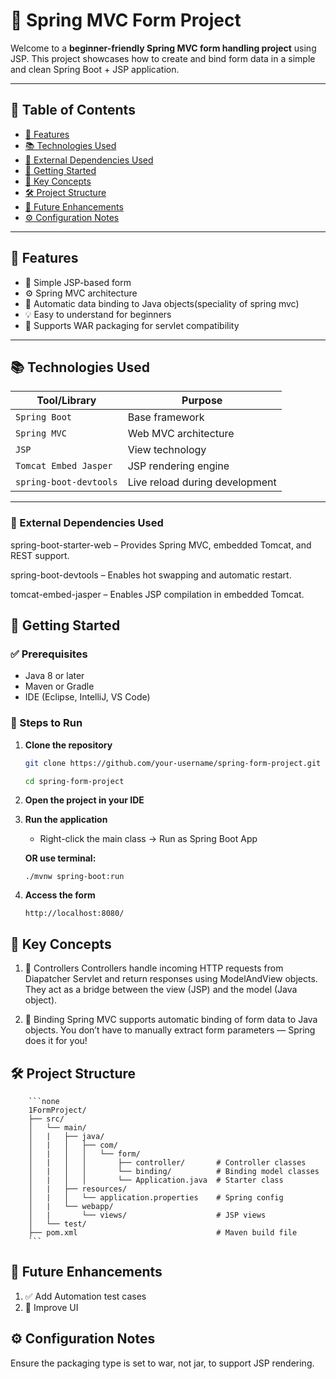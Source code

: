 # 🌿 Spring MVC Form Project

Welcome to a **beginner-friendly Spring MVC form handling project** using JSP. This project showcases how to create and bind form data in a simple and clean Spring Boot + JSP application.

---

## 📘 Table of Contents

- [🌟 Features](#-features)
- [📚 Technologies Used](#-technologies-used)
- [🔌 External Dependencies Used](#-external-dependencies-used)
- [🚀 Getting Started](#-getting-started)
- [🧠 Key Concepts](#-key-concepts)
- [🛠 Project Structure](#-project-structure)
- [🎯 Future Enhancements](#-future-enhancements)
- [⚙️ Configuration Notes](#-configuration-notes)

---

## 🌟 Features

- 📄 Simple JSP-based form
- ⚙️ Spring MVC architecture
- 🔗 Automatic data binding to Java objects(speciality of spring mvc)
- 💡 Easy to understand for beginners
- 🔁 Supports WAR packaging for servlet compatibility

---

## 📚 Technologies Used

| Tool/Library           | Purpose                        |
| ---------------------- | ------------------------------ |
| `Spring Boot`          | Base framework                 |
| `Spring MVC`           | Web MVC architecture           |
| `JSP`                  | View technology                |
| `Tomcat Embed Jasper`  | JSP rendering engine           |
| `spring-boot-devtools` | Live reload during development |

---

### 🔌 External Dependencies Used

spring-boot-starter-web – Provides Spring MVC, embedded Tomcat, and REST support.

spring-boot-devtools – Enables hot swapping and automatic restart.

tomcat-embed-jasper – Enables JSP compilation in embedded Tomcat.

## 🚀 Getting Started

### ✅ Prerequisites

- Java 8 or later
- Maven or Gradle
- IDE (Eclipse, IntelliJ, VS Code)

### 🔧 Steps to Run

1. **Clone the repository**

   ```bash
   git clone https://github.com/your-username/spring-form-project.git

   cd spring-form-project
   ```

2. **Open the project in your IDE**

3. **Run the application**

   - Right-click the main class → Run as Spring Boot App

   **OR use terminal:**

   ```
   ./mvnw spring-boot:run

   ```

4. **Access the form**

   ```
   http://localhost:8080/
   ```

## 🧠 Key Concepts

1. 🔁 Controllers
   Controllers handle incoming HTTP requests from Diapatcher Servlet and return responses using ModelAndView objects. They act as a bridge between the view (JSP) and the model (Java object).

2. 🔗 Binding
   Spring MVC supports automatic binding of form data to Java objects. You don’t have to manually extract form parameters — Spring does it for you!

## 🛠 Project Structure

        ```none
        1FormProject/
        ├── src/
        │   └── main/
        │   |   ├── java/
        │   |   │   ├── com/
        │   |   │   │   └── form/
        │   |   │   │       ├── controller/       # Controller classes
        │   |   │   │       └── binding/          # Binding model classes
        │   |   │   │       └── Application.java  # Starter class
        │   |   ├── resources/
        │   |   │   └── application.properties    # Spring config
        │   |   └── webapp/
        │   |       └── views/                    # JSP views
        │   └── test/
        ├── pom.xml                               # Maven build file
        ```

## 🎯 Future Enhancements

1. ✅ Add Automation test cases
2. 🎨 Improve UI

## ⚙️ Configuration Notes

Ensure the packaging type is set to war, not jar, to support JSP rendering.

